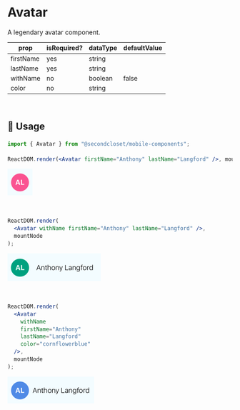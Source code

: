 # Avatar

A legendary avatar component.

<!--- https://www.tablesgenerator.com/markdown_tables -->

| prop      | isRequired? | dataType | defaultValue |
| --------- | ----------- | -------- | ------------ |
| firstName | yes         | string   |              |
| lastName  | yes         | string   |              |
| withName  | no          | boolean  | false        |
| color     | no          | string   |              |

<br/>

## 🔨 Usage

```jsx
import { Avatar } from "@secondcloset/mobile-components";

ReactDOM.render(<Avatar firstName="Anthony" lastName="Langford" />, mountNode);
```

![Avatar](https://github.com/SecondCloset/mobile-components/blob/master/docs/images/Avatar/avatar.png?raw=true)

<br/>

```jsx
ReactDOM.render(
  <Avatar withName firstName="Anthony" lastName="Langford" />,
  mountNode
);
```

![Avatar With Name](https://github.com/SecondCloset/mobile-components/blob/master/docs/images/Avatar/avatar_with_name.png?raw=true)

<br/>

```jsx
ReactDOM.render(
  <Avatar
    withName
    firstName="Anthony"
    lastName="Langford"
    color="cornflowerblue"
  />,
  mountNode
);
```

![Avatar With Explicit Color](https://github.com/SecondCloset/mobile-components/blob/master/docs/images/Avatar/avatar_with_colour.png?raw=true)
